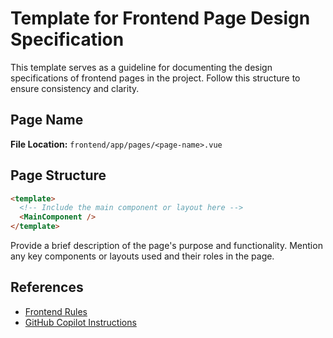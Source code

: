 # Template for Frontend Page Design Specification

This template serves as a guideline for documenting the design specifications of frontend pages in the project. Follow this structure to ensure consistency and clarity.

## Page Name

**File Location:** `frontend/app/pages/<page-name>.vue`

## Page Structure

```html
<template>
  <!-- Include the main component or layout here -->
  <MainComponent />
</template>
```

Provide a brief description of the page's purpose and functionality. Mention any key components or layouts used and their roles in the page.

## References

- [Frontend Rules](design/rules-app.md)
- [GitHub Copilot Instructions](.github/copilot-instructions.md)